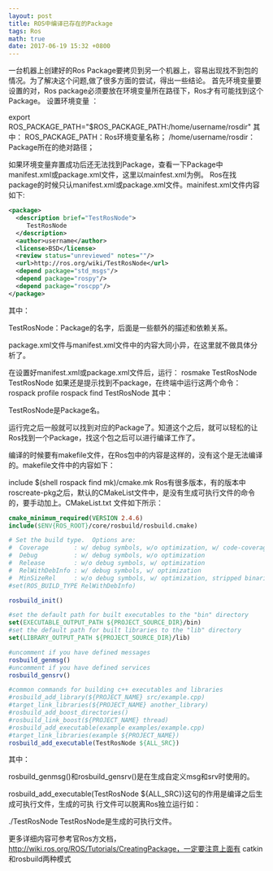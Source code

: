 ```yaml
---
layout: post
title: ROS中编译已存在的Package
tags: Ros
math: true
date: 2017-06-19 15:32 +0800
---
```



 一台机器上创建好的Ros Package要拷贝到另一个机器上，容易出现找不到包的情况。为了解决这个问题,做了很多方面的尝试，得出一些结论。
首先环境变量要设置的对，Ros package必须要放在环境变量所在路径下，Ros才有可能找到这个Package。
设置环境变量 ：

export ROS_PACKAGE_PATH="$ROS_PACKAGE_PATH:/home/username/rosdir"
其中：
ROS_PACKAGE_PATH：Ros环境变量名称；
/home/username/rosdir：Package所在的绝对路径；

如果环境变量弃置成功后还无法找到Package，查看一下Package中manifest.xml或package.xml文件，这里以mainfest.xml为例。
Ros在找package的时候只认manifest.xml或package.xml文件。mainifest.xml文件内容如下:
``` xml
<package>
  <description brief="TestRosNode">
     TestRosNode
  </description>
  <author>username</author>
  <license>BSD</license>
  <review status="unreviewed" notes=""/>
  <url>http://ros.org/wiki/TestRosNode</url>
  <depend package="std_msgs"/>
  <depend package="rospy"/>
  <depend package="roscpp"/>
</package>
```

其中：

TestRosNode：Package的名字，后面是一些额外的描述和依赖关系。

package.xml文件与manifest.xml文件中的内容大同小异，在这里就不做具体分析了。

在设置好manifest.xml或package.xml文件后，运行：
rosmake TestRosNode TestRosNode
如果还是提示找到不package，在终端中运行这两个命令：
rospack profile
rospack find TestRosNode
其中：

TestRosNode是Package名。

运行完之后一般就可以找到对应的Package了。知道这个之后，就可以轻松的让Ros找到一个Package，找这个包之后可以进行编译工作了。

编译的时候要有makefile文件，在Ros包中的内容是这样的，没有这个是无法编译的。makefile文件中的内容如下：

include $(shell rospack find mk)/cmake.mk
Ros有很多版本，有的版本中roscreate-pkg之后，默认的CMakeList文件中，是没有生成可执行文件的命令的，要手动加上。CMakeList.txt 文件如下所示：

``` cmake
cmake_minimum_required(VERSION 2.4.6)
include($ENV{ROS_ROOT}/core/rosbuild/rosbuild.cmake)

# Set the build type.  Options are:
#  Coverage       : w/ debug symbols, w/o optimization, w/ code-coverage
#  Debug          : w/ debug symbols, w/o optimization
#  Release        : w/o debug symbols, w/ optimization
#  RelWithDebInfo : w/ debug symbols, w/ optimization
#  MinSizeRel     : w/o debug symbols, w/ optimization, stripped binaries
#set(ROS_BUILD_TYPE RelWithDebInfo)

rosbuild_init()

#set the default path for built executables to the "bin" directory
set(EXECUTABLE_OUTPUT_PATH ${PROJECT_SOURCE_DIR}/bin)
#set the default path for built libraries to the "lib" directory
set(LIBRARY_OUTPUT_PATH ${PROJECT_SOURCE_DIR}/lib)

#uncomment if you have defined messages
rosbuild_genmsg()
#uncomment if you have defined services
rosbuild_gensrv()

#common commands for building c++ executables and libraries
#rosbuild_add_library(${PROJECT_NAME} src/example.cpp)
#target_link_libraries(${PROJECT_NAME} another_library)
#rosbuild_add_boost_directories()
#rosbuild_link_boost(${PROJECT_NAME} thread)
#rosbuild_add_executable(example examples/example.cpp)
#target_link_libraries(example ${PROJECT_NAME})
rosbuild_add_executable(TestRosNode ${ALL_SRC})
```

其中：

rosbuild_genmsg()和rosbuild_gensrv()是在生成自定义msg和srv时使用的。

rosbuild_add_executable(TestRosNode ${ALL_SRC})这句的作用是编译之后生成可执行文件，生成的可执
行文件可以脱离Ros独立运行如：

./TestRosNode
TestRosNode是生成的可执行文件。

更多详细内容可参考官Ros方文档，http://wiki.ros.org/ROS/Tutorials/CreatingPackage，一定要注意上面有 catkin和rosbuild两种模式